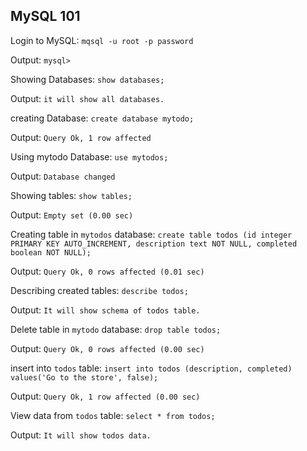 ## MySQL 101

Login to MySQL: `mqsql -u root -p password`

Output: `mysql>`

Showing Databases: `show databases;`

Output: `it will show all databases.`

creating Database: `create database mytodo;`

Output: `Query Ok, 1 row affected`

Using mytodo Database: `use mytodos;`

Output: `Database changed`

Showing tables: `show tables;`

Output: `Empty set (0.00 sec)`

Creating table in `mytodos` database: `create table todos (id integer PRIMARY KEY AUTO_INCREMENT, description text NOT NULL, completed boolean NOT NULL);`

Output: `Query Ok, 0 rows affected (0.01 sec)`

Describing created tables: `describe todos;`

Output: `It will show schema of todos table.`

Delete table in `mytodo` database: `drop table todos;`

Output: `Query Ok, 0 rows affected (0.00 sec)`

insert into `todos` table: `insert into todos (description, completed) values('Go to the store', false);`

Output: `Query Ok, 1 row affected (0.00 sec)`

View data from `todos` table: `select * from todos;`

Output: `It will show todos data.`
